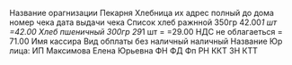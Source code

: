 Название орагнизации Пекарня Хлебница
их адрес  полный до дома
номер чека
дата выдачи чека
Список
	 хлеб ражнной 350гр  42.00*1 шт =42.00
	Хлеб пшеничный 300гр 29*1 шт = =29.00
НДС не облагаеться  = 71.00
Имя кассира
Вид обплаты без наличный наличный 
Название Юр лица: ИП Максимова Елена Юрьевна
ФН
ФД
Фп
РН ККТ
ЗН КТТ